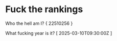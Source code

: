 # Fuck the rankings

Who the hell am I?
{ 22510256 }

What fucking year is it?
[ 2025-03-10T09:30:00Z ]
